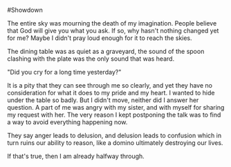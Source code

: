 #Showdown

The entire sky was mourning the death of my imagination.
People believe that God will give you what you ask. If so, why hasn't nothing changed yet for me? Maybe I didn't pray loud enough for it to reach the skies.

The dining table was as quiet as a graveyard, the sound of the spoon clashing with the plate was the only sound that was heard.

"Did you cry for a long time yesterday?"

It is a pity that they can see through me so clearly, and yet they have no consideration for what it does to my pride and my heart.
I wanted to hide under the table so badly.
But I didn't move, neither did I answer her question.
A part of me was angry with my sister, and with myself for sharing my request with her.
The very reason I kept postponing the talk was to find a way to avoid everything happening now.

They say anger leads to delusion, and delusion leads to confusion which  in turn ruins our ability to reason, like a domino ultimately destroying our lives.

If that's true, then I am already halfway through.


